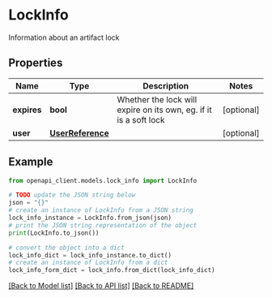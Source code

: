 # LockInfo

Information about an artifact lock

## Properties

Name | Type | Description | Notes
------------ | ------------- | ------------- | -------------
**expires** | **bool** | Whether the lock will expire on its own, eg. if it is a soft lock | [optional] 
**user** | [**UserReference**](UserReference.md) |  | [optional] 

## Example

```python
from openapi_client.models.lock_info import LockInfo

# TODO update the JSON string below
json = "{}"
# create an instance of LockInfo from a JSON string
lock_info_instance = LockInfo.from_json(json)
# print the JSON string representation of the object
print(LockInfo.to_json())

# convert the object into a dict
lock_info_dict = lock_info_instance.to_dict()
# create an instance of LockInfo from a dict
lock_info_form_dict = lock_info.from_dict(lock_info_dict)
```
[[Back to Model list]](../README.md#documentation-for-models) [[Back to API list]](../README.md#documentation-for-api-endpoints) [[Back to README]](../README.md)


